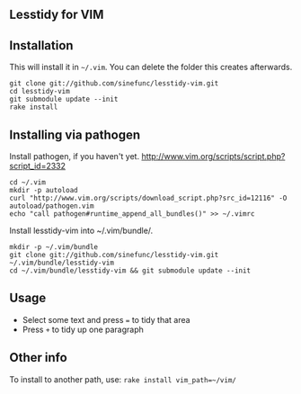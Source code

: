 Lesstidy for VIM
----------------

Installation
------------

This will install it in `~/.vim`. You can delete the folder this creates afterwards.

    git clone git://github.com/sinefunc/lesstidy-vim.git
    cd lesstidy-vim
    git submodule update --init
    rake install

Installing via pathogen
-----------------------

Install pathogen, if you haven't yet.
http://www.vim.org/scripts/script.php?script_id=2332

    cd ~/.vim
    mkdir -p autoload
    curl "http://www.vim.org/scripts/download_script.php?src_id=12116" -O autoload/pathogen.vim
    echo "call pathogen#runtime_append_all_bundles()" >> ~/.vimrc

Install lesstidy-vim into ~/.vim/bundle/.

    mkdir -p ~/.vim/bundle
    git clone git://github.com/sinefunc/lesstidy-vim.git ~/.vim/bundle/lesstidy-vim
    cd ~/.vim/bundle/lesstidy-vim && git submodule update --init

Usage
-----

 - Select some text and press `=` to tidy that area
 - Press `+` to tidy up one paragraph

Other info
----------

To install to another path, use: `rake install vim_path=~/vim/`
